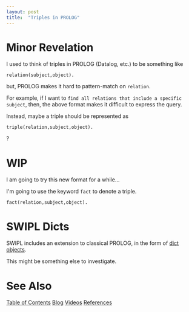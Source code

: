 ```yaml
---
layout: post
title:  "Triples in PROLOG"
---
```


# Minor Revelation
I used to think of triples in PROLOG (Datalog, etc.) to be something like
```
relation(subject,object).
```
but, PROLOG makes it hard to pattern-match on `relation`.

For example, if I want to `find all relations that include a specific subject`, then, the above format makes it difficult to express the query.

Instead, maybe a triple should be represented as
```
triple(relation,subject,object).
```
?

# WIP

I am going to try this new format for a while...

I'm going to use the keyword `fact` to denote a triple.

```
fact(relation,subject,object).
```

# SWIPL Dicts

SWIPL includes an extension to classical PROLOG, in the form of [dict objects](https://www.swi-prolog.org/pldoc/man?section=bidicts).

This might be something else to investigate.

# See Also
[Table of Contents](https://guitarvydas.github.io/2021/12/10/Table-of-Contents-Dec-01-2021.html)
[Blog](https://guitarvydas.github.io)
[Videos](https://www.youtube.com/channel/UC9EJr0nKHwadbHUtc5zHdmQ/videos)
[References](https://guitarvydas.github.io/2021/01/14/References.html)

<script src="https://utteranc.es/client.js" 
        repo="guitarvydas/guitarvydas.github.io" 
        issue-term="pathname" 
        theme="github-light" 
        crossorigin="anonymous" 
        async> 
</script> 
